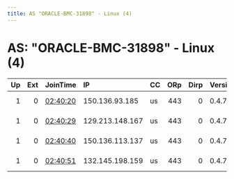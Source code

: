 ```yaml
---
title: AS "ORACLE-BMC-31898" - Linux (4)
---
```


# AS: "ORACLE-BMC-31898" - Linux (4)

|   Up |   Ext | JoinTime                                                                                              | IP              | CC   |   ORp |   Dirp | Version   | Contact                   | Nickname   |   eFamMembers |
|-----:|------:|:------------------------------------------------------------------------------------------------------|:----------------|:-----|------:|-------:|:----------|:--------------------------|:-----------|--------------:|
|    1 |     0 | [02:40:20](https://nusenu.github.io/OrNetStats/w/relay/892C60B92C07B7548967E4826BFA572281A658B4.html) | 150.136.93.185  | us   |   443 |      0 | 0.4.7.13  | @ator: 0x30448dED168044c3 | localhost  |            10 |
|    1 |     0 | [02:40:29](https://nusenu.github.io/OrNetStats/w/relay/6DAC21562E1702E3FE2CCB361AB755A76AB08D56.html) | 129.213.148.167 | us   |   443 |      0 | 0.4.7.13  | @ator: 0x30448dED168044c3 | localhost  |            10 |
|    1 |     0 | [02:40:40](https://nusenu.github.io/OrNetStats/w/relay/E1D974678FEA67A885ACD68411C59B94D7B27135.html) | 150.136.113.137 | us   |   443 |      0 | 0.4.7.13  | @ator: 0x30448dED168044c3 | localhost  |            10 |
|    1 |     0 | [02:40:51](https://nusenu.github.io/OrNetStats/w/relay/1DC196E88340BA56ABFAC70043B511B6436ECC42.html) | 132.145.198.159 | us   |   443 |      0 | 0.4.7.13  | @ator: 0x30448dED168044c3 | localhost  |            10 |
